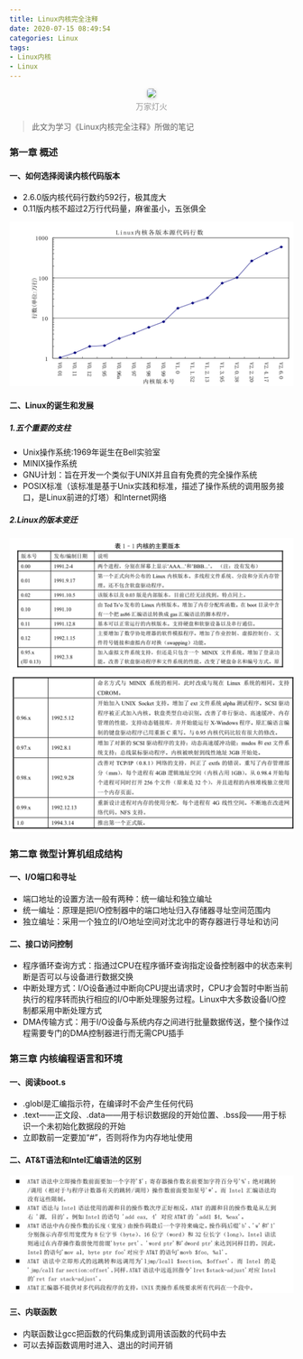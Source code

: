 ```yaml
---
title: Linux内核完全注释
date: 2020-07-15 08:49:54
categories: Linux
tags:
- Linux内核
- Linux
---
```



<center>
    <img style="border-radius: 0.3125em;
    box-shadow: 0 2px 4px 0 rgba(34,36,38,.12),0 2px 10px 0 rgba(34,36,38,.08);" 
    src="https://s1.ax1x.com/2020/07/15/UaxEWQ.md.jpg">
    <br>
    <div style="color:orange;
    display: inline-block;
    color: #999;
    padding: 2px;">万家灯火</div>
</center>


> 此文为学习《Linux内核完全注释》所做的笔记

<!-- more -->

### 第一章 概述

#### 一、如何选择阅读内核代码版本

- 2.6.0版内核代码行数约592行，极其庞大
- 0.11版内核不超过2万行代码量，麻雀虽小，五张俱全

![](./Linux内核完全注释/QQ20200715-091523@2x.png)

#### 二、Linux的诞生和发展

##### 1.五个重要的支柱
- Unix操作系统:1969年诞生在Bell实验室
- MINIX操作系统
- GNU计划：旨在开发一个类似于UNIX并且自有免费的完全操作系统
- POSIX标准（该标准是基于Unix实践和标准，描述了操作系统的调用服务接口，是Linux前进的灯塔）和Internet网络

##### 2.Linux的版本变迁
![](./Linux内核完全注释/QQ20200715-092504@2x.png)
![](./Linux内核完全注释/QQ20200715-092656@2x.png)

### 第二章 微型计算机组成结构

#### 一、I/O端口和寻址

- 端口地址的设置方法一般有两种：统一编址和独立编址
- 统一编址：原理是把I/O控制器中的端口地址归入存储器寻址空间范围内
- 独立编址：采用一个独立的I/O地址空间对沈北中的寄存器进行寻址和访问

#### 二、接口访问控制

- 程序循环查询方式：指通过CPU在程序循环查询指定设备控制器中的状态来判断是否可以与设备进行数据交换
- 中断处理方式：I/O设备通过中断向CPU提出请求时，CPU才会暂时中断当前执行的程序转而执行相应的I/O中断处理服务过程。Linux中大多数设备I/O控制都采用中断处理方式
- DMA传输方式：用于I/O设备与系统内存之间进行批量数据传送，整个操作过程需要专门的DMA控制器进行而无需CPU插手

### 第三章 内核编程语言和环境

#### 一、阅读boot.s

- .globl是汇编指示符，在编译时不会产生任何代码
- .text——正文段、.data——用于标识数据段的开始位置、.bss段——用于标识一个未初始化数据段的开始
- 立即数前一定要加“#”，否则将作为内存地址使用

#### 二、AT&T语法和Intel汇编语法的区别

![](./Linux内核完全注释/QQ20200715-111246@2x.png)

#### 三、内联函数
- 内联函数让gcc把函数的代码集成到调用该函数的代码中去
- 可以去掉函数调用时进入、退出的时间开销